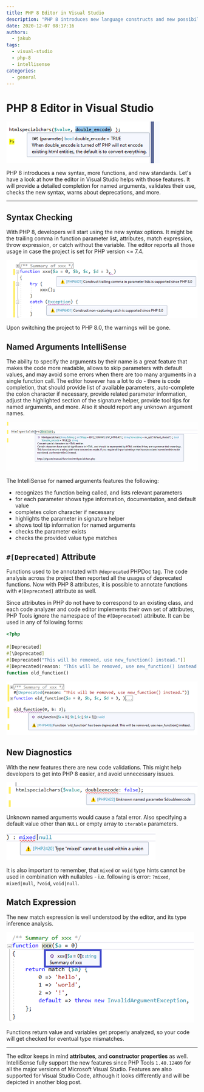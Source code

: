 ```yaml
---
title: PHP 8 Editor in Visual Studio
description: "PHP 8 introduces new language constructs and new possibilities. Let's take a look at how the editor helps with getting into them."
date: 2020-12-07 08:17:16
authors:
  - jakub
tags:
  - visual-studio
  - php-8
  - intellisense
categories:
  - general
---
```


# PHP 8 Editor in Visual Studio

![Cover Image](imgs/vs-namedparam-tooltip.png)

PHP 8 introduces a new syntax, more functions, and new standards. Let's have a look at how the editor in Visual Studio helps with those features. It will provide a detailed completion for named arguments, validates their use, checks the new syntax, warns about deprecations, and more.

<!-- more -->

---

## Syntax Checking

With PHP 8, developers will start using the new syntax options. It might be the trailing comma in function parameter list, attributes, match expression, throw expression, or catch without the variable. The editor reports all those usage in case the project is set for PHP version <= 7.4.

![Image description](imgs/vs-php8-compatibility-errors.png)

Upon switching the project to PHP 8.0, the warnings will be gone. 

## Named Arguments IntelliSense

The ability to specify the arguments by their name is a great feature that makes the code more readable, allows to skip parameters with default values, and may avoid some errors when there are too many arguments in a single function call. The editor however has a lot to do - there is code completion, that should provide list of available parameters, auto-complete the colon character if necessary, provide related parameter information, adjust the highlighted section of the signature helper, provide tool tips for named arguments, and more. Also it should report any unknown argument names.

![Image description](imgs/vs-named-arguments.gif)

The IntelliSense for named arguments features the following:

- recognizes the function being called, and lists relevant parameters
- for each parameter shows type information, documentation, and default value
- completes colon character if necessary
- highlights the parameter in signature helper
- shows tool tip information for named arguments
- checks the parameter exists
- checks the provided value type matches

## `#[Deprecated]` Attribute

Functions used to be annotated with `@deprecated` PHPDoc tag. The code analysis across the project then reported all the usages of deprecated functions. Now with PHP 8 attributes, it is possible to annotate functions with `#[Deprecated]` attribute as well.

Since attributes in PHP do not have to correspond to an existing class, and each code analyzer and code editor implements their own set of attributes, PHP Tools ignore the namespace of the `#[Deprecated]` attribute. It can be used in any of following forms:

```php
<?php

#[Deprecated]
#[\Deprecated]
#[Deprecated("This will be removed, use new_function() instead.")]
#[Deprecated(reason: "This will be removed, use new_function() instead.")]
function old_function()

```

![Image description](imgs/vs-deprecated-attr.png)

## New Diagnostics

With the new features there are new code validations. This might help developers to get into PHP 8 easier, and avoid unnecessary issues.

![Image description](imgs/vs-unk-named-arg.png)

Unknown named arguments would cause a fatal error. Also specifying a default value other than `NULL` or empty array to `iterable` parameters. 

![Image description](imgs/vs-mixed-union-err.png)

It is also important to remember, that `mixed` or `void` type hints cannot be used in combination with nullables - i.e. following is error: `?mixed`, `mixed|null`, `?void`, `void|null`.

## Match Expression

The new match expression is well understood by the editor, and its type inference analysis.

![Image description](imgs/vs-match-type-infer.png)

Functions return value and variables get properly analyzed, so your code will get checked for eventual type mismatches.

---

The editor keeps in mind **attributes**, and **constructor properties** as well. IntelliSense fully support the new features since PHP Tools `1.40.12409` for all the major versions of Microsoft Visual Studio. Features are also supported for Visual Studio Code, although it looks differently and will be depicted in another blog post.